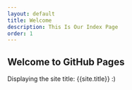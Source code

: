 ```yaml
---
layout: default
title: Welcome
description: This Is Our Index Page
order: 1
---
```


## Welcome to GitHub Pages

Displaying the site title: {{site.title}} :)